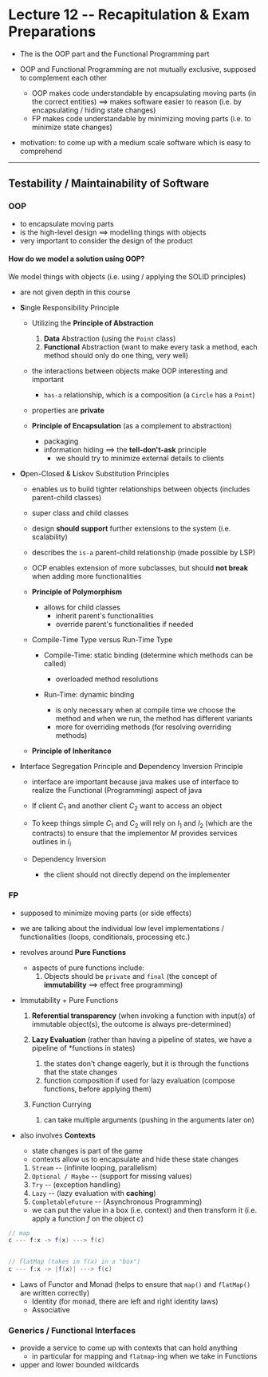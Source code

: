 # Lecture 12 -- Recapitulation & Exam Preparations
- The is the OOP part and the Functional Programming part
- OOP and Functional Programming are not mutually exclusive, supposed to complement each other
	- OOP makes code understandable by encapsulating moving parts (in the correct entities) $\implies$ makes software easier to reason (i.e. by encapsulating / hiding state changes)
	- FP makes code understandable by minimizing moving parts (i.e. to minimize state changes)

- motivation: to come up with a medium scale software which is easy to comprehend

---
## Testability / Maintainability of Software
### OOP
- to encapsulate moving parts
- is the high-level design $\implies$ modelling things with objects
- very important to consider the design of the product

#### How do we model a solution using OOP?
We model things with objects (i.e. using / applying the SOLID principles)
- are not given depth in this course

- **S**ingle Responsibility Principle
	- Utilizing the **Principle of Abstraction**
		1. **Data** Abstraction (using the `Point` class)
		2. **Functional** Abstraction (want to make every task a method, each method should only do one thing, very well)

	- the interactions between objects make OOP interesting and important
		- `has-a` relationship, which is a composition (a `Circle` has a `Point`)

	- properties are **private**

	- **Principle of Encapsulation** (as a complement to abstraction)
		- packaging
		- information hiding $\implies$ the **tell-don't-ask** principle
			- we should try to minimize external details to clients


- **O**pen-Closed & **L**iskov Substitution Principles
	- enables us to build tighter relationships between objects (includes parent-child classes)
	- super class and child classes
	- design **should support** further extensions to the system (i.e. scalability)
	- describes the `is-a` parent-child relationship (made possible by LSP)
	- OCP enables extension of more subclasses, but should **not break** when adding more functionalities

	- **Principle of Polymorphism**
		- allows for child classes 
			- inherit parent's functionalities
			- override parent's functionalities if needed

	- Compile-Time Type versus Run-Time Type
		- Compile-Time: static binding (determine which methods can be called)
			- overloaded method resolutions
	
		- Run-Time: dynamic binding
			- is only necessary when at compile time we choose the method and when we run, the method has different variants
			- more for overriding methods (for resolving overriding methods)

	- **Principle of Inheritance**


- **I**nterface Segregation Principle and **D**ependency Inversion Principle
	- interface are important because java makes use of interface to realize the Functional (Programming) aspect of java
	- If client $C_1$ and another client $C_2$ want to access an object
	- To keep things simple $C_1$ and $C_2$ will rely on $I_1$ and $I_2$ (which are the contracts) to ensure that the implementor $M$ provides services outlines in $I_i$

	- Dependency Inversion
		- the client should not directly depend on the implementer


### FP
- supposed to minimize moving parts (or side effects)
- we are talking about the individual low level implementations / functionalities (loops, conditionals, processing etc.)

- revolves around **Pure Functions**
	- aspects of pure functions include:
		1. Objects should be `private` and `final` (the concept of **immutability** $\implies$ effect free programming)

- Immutability + Pure Functions
	1. **Referential transparency** (when invoking a function with input(s) of immutable object(s), the outcome is always pre-determined)
	2. **Lazy Evaluation** (rather than having a pipeline of states, we have a pipeline of *functions in states)
		1. the states don't change eagerly, but it is through the functions that the state changes
		2. function composition if used for lazy evaluation (compose functions, before applying them)

	3. Function Currying
		1. can take multiple arguments (pushing in the arguments later on)


- also involves **Contexts**
	- state changes is part of the game
	- contexts allow us to encapsulate and hide these state changes

	1. `Stream` -- (infinite looping, parallelism)
	2. `Optional / Maybe` -- (support for missing values)
	3. `Try` -- (exception handling)
	4. `Lazy` -- (lazy evaluation with **caching**)
	5. `CompletableFuture` -- (Asynchronous Programming)


	- we can put the value in a box (i.e. context) and then transform it (i.e. apply a function $f$ on the object $c$)

```java
// map
c --- f:x -> f(x) ---> f(c)


// flatMap (takes in f(x) in a "box")
c --- f:x -> |f(x)| ---> f(c)
```


- Laws of Functor and Monad (helps to ensure that `map()` and `flatMap()` are written correctly)
	- Identity (for monad, there are left and right identity laws)
	- Associative


### Generics / Functional Interfaces
- provide a service to come up with contexts that can hold anything
	- in particular for mapping and `flatmap`-ing when we take in Functions
- upper and lower bounded wildcards